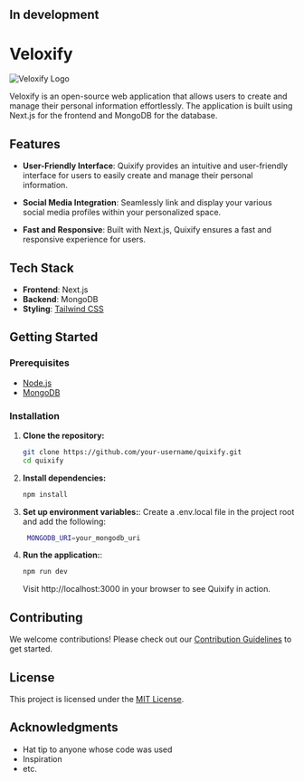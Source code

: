 ## In development

# Veloxify

![Veloxify Logo](https://veloxify.vercel.app/_next/image?url=%2F_next%2Fstatic%2Fmedia%2Flogo.5e917d00.png&w=256&q=75)

Veloxify is an open-source web application that allows users to create and manage their personal information effortlessly. The application is built using Next.js for the frontend and MongoDB for the database.

## Features

- **User-Friendly Interface**: Quixify provides an intuitive and user-friendly interface for users to easily create and manage their personal information.

- **Social Media Integration**: Seamlessly link and display your various social media profiles within your personalized space.

- **Fast and Responsive**: Built with Next.js, Quixify ensures a fast and responsive experience for users.

## Tech Stack

- **Frontend**: Next.js
- **Backend**: MongoDB
- **Styling**: [Tailwind CSS](https://tailwindcss.com/)

## Getting Started

### Prerequisites

- [Node.js](https://nodejs.org/)
- [MongoDB](https://www.mongodb.com/try/download/community)

### Installation

1. **Clone the repository:**
   ```bash
   git clone https://github.com/your-username/quixify.git
   cd quixify
   ```
2. **Install dependencies:**

   ```bash
   npm install
   ```

3. **Set up environment variables:**:
   Create a .env.local file in the project root and add the following:
   ```bash
    MONGODB_URI=your_mongodb_uri
   ```
4. **Run the application:**:
   ```bash
   npm run dev
   ```
   Visit http://localhost:3000 in your browser to see Quixify in action.

## Contributing

We welcome contributions! Please check out our [Contribution Guidelines](CONTRIBUTING.md) to get started.

## License

This project is licensed under the [MIT License](LICENSE).

## Acknowledgments

- Hat tip to anyone whose code was used
- Inspiration
- etc.
